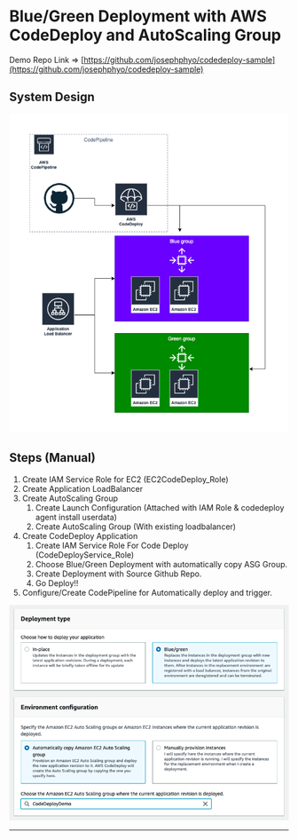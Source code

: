 # Blue/Green Deployment with AWS CodeDeploy and AutoScaling Group

Demo Repo Link ⇒ [https://github.com/josephphyo/codedeploy-sample](https://github.com/josephphyo/codedeploy-sample)

## System Design

![Blue%20Green%20Deployment%20with%20AWS%20CodeDeploy%20and%20Auto%208332207ec1874769918d836448388da9/Green_Deployment_with_AWS_CodeDeploy_and_ASG.png](Blue%20Green%20Deployment%20with%20AWS%20CodeDeploy%20and%20Auto%208332207ec1874769918d836448388da9/Green_Deployment_with_AWS_CodeDeploy_and_ASG.png)

## Steps (Manual)

1. Create IAM Service Role for EC2 (EC2CodeDeploy_Role)
2. Create Application LoadBalancer
3. Create AutoScaling Group 
    1. Create Launch Configuration (Attached with IAM Role & codedeploy agent install userdata)
    2. Create AutoScaling Group (With existing loadbalancer)
4. Create CodeDeploy Application 
    1. Create IAM Service Role For Code Deploy (CodeDeployService_Role)
    2. Choose Blue/Green Deployment with automatically copy ASG Group.
    3. Create Deployment with Source Github Repo.
    4. Go Deploy!!
5. Configure/Create CodePipeline for Automatically deploy and trigger.

![Blue%20Green%20Deployment%20with%20AWS%20CodeDeploy%20and%20Auto%208332207ec1874769918d836448388da9/Screen_Shot_2021-07-08_at_5.18.35_PM.png](Blue%20Green%20Deployment%20with%20AWS%20CodeDeploy%20and%20Auto%208332207ec1874769918d836448388da9/Screen_Shot_2021-07-08_at_5.18.35_PM.png)

---
